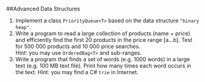 ##Advanced Data Structures
1. Implement a class `PriorityQueue<T>` based on the data structure `"binary heap"`.
2. Write a program to read a large collection of products (name + price) and efficiently find the first 20 products in the price range [a…b]. Test for 500 000 products and 10 000 price searches.<br>Hint: you may use `OrderedBag<T>` and sub-ranges.
3. Write a program that finds a set of words (e.g. 1000 words) in a large text (e.g. 100 MB text file). Print how many times each word occurs in the text.
Hint: you may find a C# `trie` in Internet.


